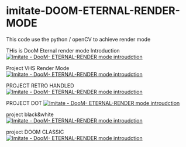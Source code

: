 # imitate-DOOM-ETERNAL-RENDER-MODE

This code use the python / openCV to achieve  render mode


THis is DooM Eternal render mode Introduction
[![Imitate - DooM- ETERNAL-RENDER mode  introudction](https://img.youtube.com/vi/37VF9pbxNc0/maxresdefault.jpg)](https://www.youtube.com/watch?v=37VF9pbxNc0&ab_channel=%E4%BC%8A%E5%B7%B4%E5%AF%86%E6%BF%83%E9%81%94)


Project VHS Render Mode
[![Imitate - DooM- ETERNAL-RENDER mode  introudction](https://img.youtube.com/vi/BvUUMBKDQNc/maxresdefault.jpg)](https://www.youtube.com/watch?v=BvUUMBKDQNc&ab_channel=%E4%BC%8A%E5%B7%B4%E5%AF%86%E6%BF%83%E9%81%94)

PROJECT RETRO HANDLED
[![Imitate - DooM- ETERNAL-RENDER mode  introudction](https://img.youtube.com/vi/9EngeJclCD4/maxresdefault.jpg)](https://www.youtube.com/watch?v=9EngeJclCD4&ab_channel=%E4%BC%8A%E5%B7%B4%E5%AF%86%E6%BF%83%E9%81%94)

PROJECT DOT
[![Imitate - DooM- ETERNAL-RENDER mode  introudction](https://img.youtube.com/vi/bxr3VXbEEU4/maxresdefault.jpg)](https://www.youtube.com/watch?v=bxr3VXbEEU4&ab_channel=%E4%BC%8A%E5%B7%B4%E5%AF%86%E6%BF%83%E9%81%94)

project black&white
[![Imitate - DooM- ETERNAL-RENDER mode  introudction](https://img.youtube.com/vi/nhugDhxk-1M/maxresdefault.jpg)](https://www.youtube.com/watch?v=nhugDhxk-1M&ab_channel=%E4%BC%8A%E5%B7%B4%E5%AF%86%E6%BF%83%E9%81%94)

project DOOM CLASSIC
[![Imitate - DooM- ETERNAL-RENDER mode  introudction](https://img.youtube.com/vi/XmIjzL8iG6M/maxresdefault.jpg)](https://www.youtube.com/watch?v=XmIjzL8iG6M&ab_channel=%E4%BC%8A%E5%B7%B4%E5%AF%86%E6%BF%83%E9%81%94)
